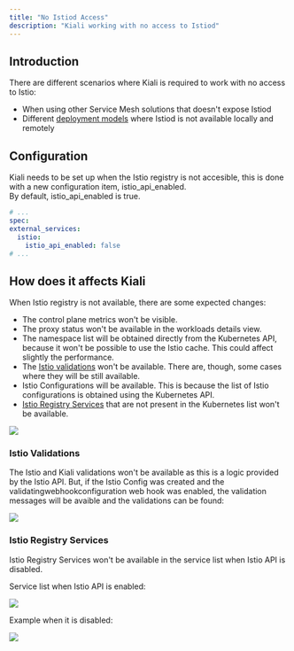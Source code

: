 ```yaml
---
title: "No Istiod Access"
description: "Kiali working with no access to Istiod"
---
```


## Introduction

There are different scenarios where Kiali is required to work with no access to Istio:

* When using other Service Mesh solutions that doesn't expose Istiod
* Different [deployment models](https://istio.io/latest/docs/ops/deployment/deployment-models/#multiple-clusters) where Istiod is not available locally and remotely 

## Configuration

Kiali needs to be set up when the Istio registry is not accesible, this is done with a new configuration item, istio_api_enabled.  
By default, istio_api_enabled is true. 

```yaml
# ...
spec:
external_services:
  istio:
    istio_api_enabled: false
# ...
```

## How does it affects Kiali

When Istio registry is not available, there are some expected changes: 

* The control plane metrics won't be visible.
* The proxy status won't be available in the workloads details view.
* The namespace list will be obtained directly from the Kubernetes API, because it won't be possible to use the Istio cache. This could affect slightly the performance.
* The [Istio validations](#istio_validations) won't be available. There are, though, some cases where they will be still available.
* Istio Configurations will be available. This is because the list of Istio configurations is obtained using the Kubernetes API.
* [Istio Registry Services](#istio_registry) that are not present in the Kubernetes list won't be available.

<img src="/images/documentation/configuration/no_istiod.png" />

### <a name="istio_validations"></a> Istio Validations

The Istio and Kiali validations won't be available as this is a logic provided by the Istio API. 
But, if the Istio Config was created and the validatingwebhookconfiguration web hook was enabled, the validation messages will be avaible and the validations can be found:

<img src="/images/documentation/configuration/istio_validations.png" />

### <a name="istio_registry"></a> Istio Registry Services

Istio Registry Services won't be available in the service list when Istio API is disabled. 

Service list when Istio API is enabled: 

<img src="/images/documentation/configuration/registry_services.png" />

Example when it is disabled: 

<img src="/images/documentation/configuration/registry_services_api_disabled.png" />